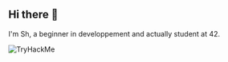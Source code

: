 ## Hi there 👋

I'm Sh, a beginner in developpement and actually student at 42.

<img src="https://tryhackme-badges.s3.amazonaws.com/Shukard.png" alt="TryHackMe">

